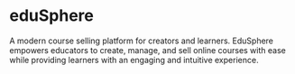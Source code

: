 # eduSphere
A modern course selling platform for creators and learners. EduSphere empowers educators to create, manage, and sell online courses with ease while providing learners with an engaging and intuitive experience.
